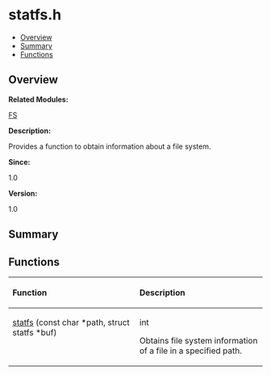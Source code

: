 # statfs.h<a name="ZH-CN_TOPIC_0000001054909434"></a>

-   [Overview](#section218483880165629)
-   [Summary](#section2002738231165629)
-   [Functions](#func-members)

## **Overview**<a name="section218483880165629"></a>

**Related Modules:**

[FS](FS.md)

**Description:**

Provides a function to obtain information about a file system. 

**Since:**

1.0

**Version:**

1.0

## **Summary**<a name="section2002738231165629"></a>

## Functions<a name="func-members"></a>

<a name="table1648262745165629"></a>
<table><thead align="left"><tr id="row1711344311165629"><th class="cellrowborder" valign="top" width="50%" id="mcps1.1.3.1.1"><p id="p1748067994165629"><a name="p1748067994165629"></a><a name="p1748067994165629"></a>Function</p>
</th>
<th class="cellrowborder" valign="top" width="50%" id="mcps1.1.3.1.2"><p id="p840652949165629"><a name="p840652949165629"></a><a name="p840652949165629"></a>Description</p>
</th>
</tr>
</thead>
<tbody><tr id="row1756952790165629"><td class="cellrowborder" valign="top" width="50%" headers="mcps1.1.3.1.1 "><p id="p1042507122165629"><a name="p1042507122165629"></a><a name="p1042507122165629"></a><a href="FS.md#gae7af18cc5fa39f42a3be1bf1eb24119d">statfs</a> (const char *path, struct statfs *buf)</p>
</td>
<td class="cellrowborder" valign="top" width="50%" headers="mcps1.1.3.1.2 "><p id="p861449418165629"><a name="p861449418165629"></a><a name="p861449418165629"></a>int </p>
<p id="p1754990059165629"><a name="p1754990059165629"></a><a name="p1754990059165629"></a>Obtains file system information of a file in a specified path. </p>
</td>
</tr>
</tbody>
</table>

